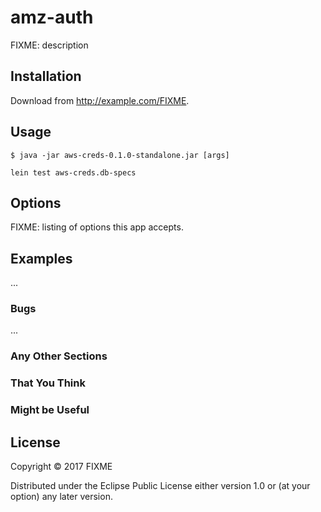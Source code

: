 # amz-auth

FIXME: description

## Installation

Download from http://example.com/FIXME.

## Usage

    $ java -jar aws-creds-0.1.0-standalone.jar [args]

    lein test aws-creds.db-specs

## Options

FIXME: listing of options this app accepts.

## Examples

...

### Bugs

...

### Any Other Sections
### That You Think
### Might be Useful

## License

Copyright © 2017 FIXME

Distributed under the Eclipse Public License either version 1.0 or (at
your option) any later version.
